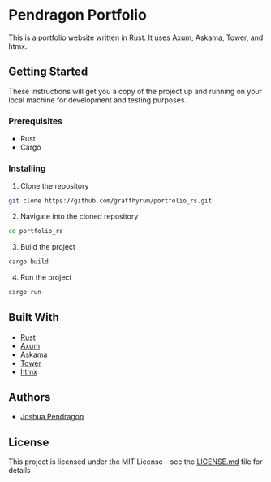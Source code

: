 # Pendragon Portfolio

This is a portfolio website written in Rust. It uses Axum, Askama, Tower, and htmx.

## Getting Started

These instructions will get you a copy of the project up and running on your local machine for development and testing purposes.

### Prerequisites

- Rust
- Cargo

### Installing

1. Clone the repository
```bash
git clone https://github.com/graffhyrum/portfolio_rs.git
```
2. Navigate into the cloned repository
```bash
cd portfolio_rs
```
3. Build the project
```bash
cargo build
```
4. Run the project
```bash
cargo run
```

## Built With

- [Rust](https://www.rust-lang.org/)
- [Axum](https://github.com/tokio-rs/axum)
- [Askama](https://github.com/djc/askama)
- [Tower](https://github.com/tower-rs/tower)
- [htmx](https://htmx.org/)

## Authors

- [Joshua Pendragon](https://github.com/graffhyrum)

## License

This project is licensed under the MIT License - see the [LICENSE.md](LICENSE.md) file for details
